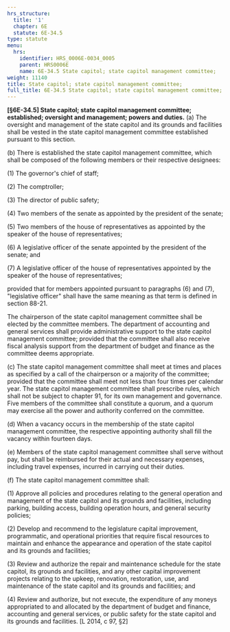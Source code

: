 ```yaml
---
hrs_structure:
  title: '1'
  chapter: 6E
  statute: 6E-34.5
type: statute
menu:
  hrs:
    identifier: HRS_0006E-0034_0005
    parent: HRS0006E
    name: 6E-34.5 State capitol; state capitol management committee;
weight: 11140
title: State capitol; state capitol management committee;
full_title: 6E-34.5 State capitol; state capitol management committee;
---
```

**[§6E-34.5] State capitol; state capitol management committee; established; oversight and management; powers and duties.** (a) The oversight and management of the state capitol and its grounds and facilities shall be vested in the state capitol management committee established pursuant to this section.

(b) There is established the state capitol management committee, which shall be composed of the following members or their respective designees:

(1) The governor's chief of staff;

(2) The comptroller;

(3) The director of public safety;

(4) Two members of the senate as appointed by the president of the senate;

(5) Two members of the house of representatives as appointed by the speaker of the house of representatives;

(6) A legislative officer of the senate appointed by the president of the senate; and

(7) A legislative officer of the house of representatives appointed by the speaker of the house of representatives;

provided that for members appointed pursuant to paragraphs (6) and (7), "legislative officer" shall have the same meaning as that term is defined in section 88-21.

The chairperson of the state capitol management committee shall be elected by the committee members. The department of accounting and general services shall provide administrative support to the state capitol management committee; provided that the committee shall also receive fiscal analysis support from the department of budget and finance as the committee deems appropriate.

(c) The state capitol management committee shall meet at times and places as specified by a call of the chairperson or a majority of the committee; provided that the committee shall meet not less than four times per calendar year. The state capitol management committee shall prescribe rules, which shall not be subject to chapter 91, for its own management and governance. Five members of the committee shall constitute a quorum, and a quorum may exercise all the power and authority conferred on the committee.

(d) When a vacancy occurs in the membership of the state capitol management committee, the respective appointing authority shall fill the vacancy within fourteen days.

(e) Members of the state capitol management committee shall serve without pay, but shall be reimbursed for their actual and necessary expenses, including travel expenses, incurred in carrying out their duties.

(f) The state capitol management committee shall:

(1) Approve all policies and procedures relating to the general operation and management of the state capitol and its grounds and facilities, including parking, building access, building operation hours, and general security policies;

(2) Develop and recommend to the legislature capital improvement, programmatic, and operational priorities that require fiscal resources to maintain and enhance the appearance and operation of the state capitol and its grounds and facilities;

(3) Review and authorize the repair and maintenance schedule for the state capitol, its grounds and facilities, and any other capital improvement projects relating to the upkeep, renovation, restoration, use, and maintenance of the state capitol and its grounds and facilities; and

(4) Review and authorize, but not execute, the expenditure of any moneys appropriated to and allocated by the department of budget and finance, accounting and general services, or public safety for the state capitol and its grounds and facilities. [L 2014, c 97, §2]